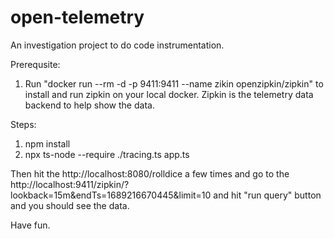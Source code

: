# open-telemetry

An investigation project to do code instrumentation.

Prerequsite:

1. Run "docker run --rm -d -p 9411:9411 --name zikin openzipkin/zipkin" to install and run zipkin on your local docker. Zipkin is the telemetry data backend to help show the data.

Steps:

1. npm install
2. npx ts-node --require ./tracing.ts app.ts

Then hit the http://localhost:8080/rolldice a few times and go to the
http://localhost:9411/zipkin/?lookback=15m&endTs=1689216670445&limit=10 and hit "run query" button and you should see the data.

Have fun.
